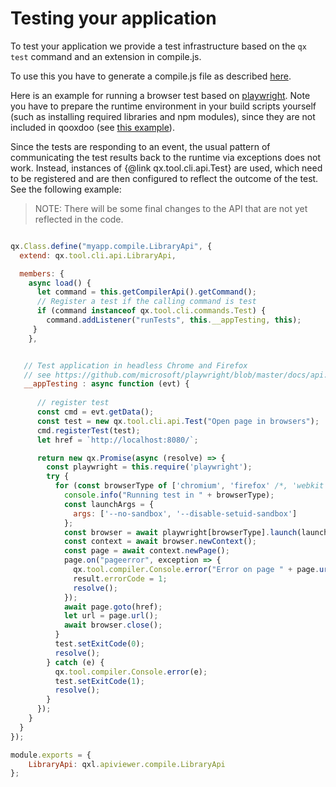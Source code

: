 # Testing your application

To test your application we provide a test infrastructure
based on the `qx test` command and an extension in compile.js.

To use this you have to generate a compile.js file as
described [here](../compiler/configuration/api.md#compile.js).

Here is an example for running a browser test based on
[playwright](https://www.npmjs.com/package/playwright). Note
you have to prepare the runtime environment in your
build scripts yourself (such as installing required libraries and
npm modules), since they are not included in qooxdoo (see [this
example](https://github.com/qooxdoo/qxl.apiviewer/blob/master/.github/workflows/build-and-deploy.yml)).

Since the tests are responding to an event, the usual pattern
of communicating the test results back to the runtime via
exceptions does not work. Instead, instances of {@link qx.tool.cli.api.Test} are
used, which need to be registered and are then configured to reflect the outcome
of the test. See the following example:

> NOTE: There will be some final changes to the
API that are not yet reflected in the code.

```javascript

qx.Class.define("myapp.compile.LibraryApi", {
  extend: qx.tool.cli.api.LibraryApi,

  members: {
    async load() {
      let command = this.getCompilerApi().getCommand();
      // Register a test if the calling command is test
      if (command instanceof qx.tool.cli.commands.Test) {
        command.addListener("runTests", this.__appTesting, this);
     }
    },


   // Test application in headless Chrome and Firefox
   // see https://github.com/microsoft/playwright/blob/master/docs/api.md
   __appTesting : async function (evt) {
  
      // register test
      const cmd = evt.getData();
      const test = new qx.tool.cli.api.Test("Open page in browsers");
      cmd.registerTest(test);
      let href = `http://localhost:8080/`;

      return new qx.Promise(async (resolve) => {
        const playwright = this.require('playwright');
        try {
          for (const browserType of ['chromium', 'firefox' /*, 'webkit'*/]) {
            console.info("Running test in " + browserType);
            const launchArgs = {
              args: ['--no-sandbox', '--disable-setuid-sandbox']
            };
            const browser = await playwright[browserType].launch(launchArgs);
            const context = await browser.newContext();
            const page = await context.newPage();
            page.on("pageerror", exception => {
              qx.tool.compiler.Console.error("Error on page " + page.url());
              result.errorCode = 1;
              resolve();
            });
            await page.goto(href);
            let url = page.url();
            await browser.close();
          }
          test.setExitCode(0);
          resolve();
        } catch (e) {
          qx.tool.compiler.Console.error(e);
          test.setExitCode(1);
          resolve();
        }
      });
    }
  }
});

module.exports = {
    LibraryApi: qxl.apiviewer.compile.LibraryApi
};

```



